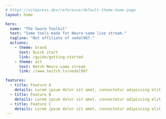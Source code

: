 ```yaml
---
# https://vitepress.dev/reference/default-theme-home-page
layout: home

hero:
  name: "The Swarm Toolkit"
  text: "Some tools made for Neuro-sama live stream."
  tagline: "Not affiliate of vedal987."
  actions:
    - theme: brand
      text: Quick start
      link: /guide/getting-started
    - theme: alt
      text: Watch Neuro-sama stream
      link: //www.twitch.tv/vedal987

features:
  - title: Feature A
    details: Lorem ipsum dolor sit amet, consectetur adipiscing elit
  - title: Feature B
    details: Lorem ipsum dolor sit amet, consectetur adipiscing elit
  - title: Feature C
    details: Lorem ipsum dolor sit amet, consectetur adipiscing elit
---
```


